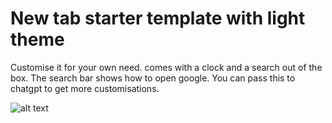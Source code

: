 # New tab starter template with light theme

Customise it for your own need. comes with a clock and a search out of the box. 
The search bar shows how to open google. You can pass this to chatgpt to get more customisations. 

![alt text](image.png)